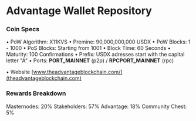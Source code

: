 Advantage Wallet Repository
=====================================

### Coin Specs

• PoW Algorithm: X11KVS
• Premine: 90,000,000,000 USDX
• PoW Blocks: 1 - 1000
• PoS Blocks: Starting from 1001
• Block Time: 60 Seconds
• Maturity: 100 Confirmations
• Prefix: USDX adresses start with the capital letter "A"
• Ports: __PORT_MAINNET__ (p2p) / __RPCPORT_MAINNET__ (rpc)

• Website [www.theadvantageblockchain.com/](theadvantageblockchain.com)

### Rewards Breakdown
Masternodes: 20%
Stakeholders: 57%
Advantage: 18%
Community Chest: 5%
